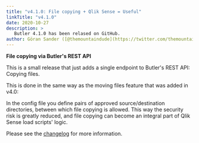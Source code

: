```yaml
---
title: "v4.1.0: File copying + Qlik Sense = Useful"
linkTitle: "v4.1.0"
date: 2020-10-27
description: >
   Butler 4.1.0 has been relased on GitHub.
author: Göran Sander ([@themountaindude](https://twitter.com/themountaindude))
---
```


**File copying via Butler's REST API**

This is a small release that just adds a single endpoint to Butler's REST API: Copying files.

This is done in the same way as the moving files feature that was added in v4.0:

In the config file you define pairs of approved source/destination directories, between which file copying is allowed.
This way the security risk is greatly reduced, and file copying can become an integral part of Qlik Sense load scripts' logic.

Please see the [changelog](https://github.com/ptarmiganlabs/butler/blob/master/changelog.md) for more information.
